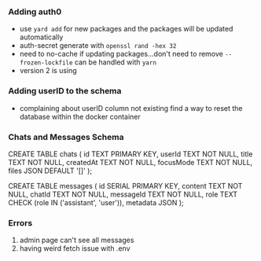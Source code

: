 ### Adding auth0
* use `yard add` for new packages and the packages will be updated automatically
* auth-secret generate with `openssl rand -hex 32`
* need to no-cache if updating packages...don't need to remove `--frozen-lockfile` can be handled with `yarn`
* version 2 is using 

### Adding userID to the schema
* complaining about userID column not existing find a way to reset the database within the docker container


### Chats and Messages Schema

CREATE TABLE chats (
  id TEXT PRIMARY KEY,
  userId TEXT NOT NULL,
  title TEXT NOT NULL,
  createdAt TEXT NOT NULL,
  focusMode TEXT NOT NULL,
  files JSON DEFAULT '[]'
);

CREATE TABLE messages (
  id SERIAL PRIMARY KEY,
  content TEXT NOT NULL,
  chatId TEXT NOT NULL,
  messageId TEXT NOT NULL,
  role TEXT CHECK (role IN ('assistant', 'user')),
  metadata JSON
);

### Errors
1. admin page can't see all messages
2. having weird fetch issue with .env